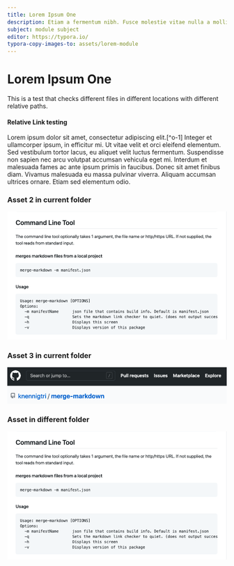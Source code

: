 ```yaml
---
title: Lorem Ipsum One
description: Etiam a fermentum nibh. Fusce molestie vitae nulla a mollis. Quisque lectus neque, faucibus in interdum in, dignissim a enim. Nullam at ex at felis rhoncus sodales
subject: module subject
editor: https://typora.io/
typora-copy-images-to: assets/lorem-module
---
```



# Lorem Ipsum One

This is a test that checks different files in different locations with different relative paths.

<!-- START doctoc -->
<!-- END doctoc -->
<!--{returnToMainTOC}-->

#### Relative Link testing

Lorem ipsum dolor sit amet, consectetur adipiscing elit.[^o-1] Integer et ullamcorper ipsum, in efficitur mi. Ut vitae velit et orci eleifend elementum. Sed vestibulum tortor lacus, eu aliquet velit luctus fermentum. Suspendisse non sapien nec arcu volutpat accumsan vehicula eget mi. Interdum et malesuada fames ac ante ipsum primis in faucibus. Donec sit amet finibus diam. Vivamus malesuada eu massa pulvinar viverra. Aliquam accumsan ultrices ornare. Etiam sed elementum odio.

### Asset 2 in current folder
![asset](assets/asset-2.png)

### Asset 3 in current folder
![asset](assets/asset-3.png)

### Asset in different folder 
![asset](../assets/ipsum-module/asset-2.png)